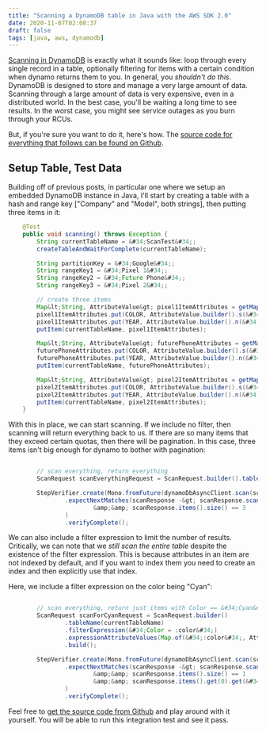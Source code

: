 ```yaml
---
title: "Scanning a DynamoDB table in Java with the AWS SDK 2.0"
date: 2020-11-07T02:08:37
draft: false
tags: [java, aws, dynamodb]
---
```


[Scanning in DynamoDB](https://docs.aws.amazon.com/amazondynamodb/latest/APIReference/API_Scan.html) is exactly what it sounds like: loop through every single record in a table, optionally filtering for items with a certain condition when dynamo returns them to you. In general, you _shouldn&#39;t do this_. DynamoDB is designed to store and manage a very large amount of data. Scanning through a large amount of data is very expensive, even in a distributed world. In the best case, you&#39;ll be waiting a long time to see results. In the worst case, you might see service outages as you burn through your RCUs.

But, if you&#39;re sure you want to do it, here&#39;s how. The [source code for everything that follows can be found on Github](https://github.com/nfisher23/webflux-and-dynamo/blob/master/src/test/java/com/nickolasfisher/reactivedynamo/PhoneServiceTest.java#L670).

## Setup Table, Test Data

Building off of previous posts, in particular one where we setup an embedded DynamoDB instance in Java, I&#39;ll start by creating a table with a hash and range key \[&#34;Company&#34; and &#34;Model&#34;, both strings\], then putting three items in it:

```java
    @Test
    public void scanning() throws Exception {
        String currentTableName = &#34;ScanTest&#34;;
        createTableAndWaitForComplete(currentTableName);

        String partitionKey = &#34;Google&#34;;
        String rangeKey1 = &#34;Pixel 1&#34;;
        String rangeKey2 = &#34;Future Phone&#34;;
        String rangeKey3 = &#34;Pixel 2&#34;;

        // create three items
        Map&lt;String, AttributeValue&gt; pixel1ItemAttributes = getMapWith(partitionKey, rangeKey1);
        pixel1ItemAttributes.put(COLOR, AttributeValue.builder().s(&#34;Blue&#34;).build());
        pixel1ItemAttributes.put(YEAR, AttributeValue.builder().n(&#34;2012&#34;).build());
        putItem(currentTableName, pixel1ItemAttributes);

        Map&lt;String, AttributeValue&gt; futurePhoneAttributes = getMapWith(partitionKey, rangeKey2);
        futurePhoneAttributes.put(COLOR, AttributeValue.builder().s(&#34;Silver&#34;).build());
        futurePhoneAttributes.put(YEAR, AttributeValue.builder().n(&#34;2030&#34;).build());
        putItem(currentTableName, futurePhoneAttributes);

        Map&lt;String, AttributeValue&gt; pixel2ItemAttributes = getMapWith(partitionKey, rangeKey3);
        pixel2ItemAttributes.put(COLOR, AttributeValue.builder().s(&#34;Cyan&#34;).build());
        pixel2ItemAttributes.put(YEAR, AttributeValue.builder().n(&#34;2014&#34;).build());
        putItem(currentTableName, pixel2ItemAttributes);
    }

```

With this in place, we can start scanning. If we include no filter, then scanning will return everything back to us. If there are so many items that they exceed certain quotas, then there will be pagination. In this case, three items isn&#39;t big enough for dynamo to bother with pagination:

```java

        // scan everything, return everything
        ScanRequest scanEverythingRequest = ScanRequest.builder().tableName(currentTableName).build();

        StepVerifier.create(Mono.fromFuture(dynamoDbAsyncClient.scan(scanEverythingRequest)))
                .expectNextMatches(scanResponse -&gt; scanResponse.scannedCount() == 3
                        &amp;&amp; scanResponse.items().size() == 3
                )
                .verifyComplete();

```

We can also include a filter expression to limit the number of results. Critically, we can note that we _still scan the entire table_ despite the existence of the filter expression. This is because attributes in an item are not indexed by default, and if you want to index them you need to create an index and then explicitly use that index.

Here, we include a filter expression on the color being &#34;Cyan&#34;:

```java

        // scan everything, return just items with Color == &#34;Cyan&#34;
        ScanRequest scanForCyanRequest = ScanRequest.builder()
                .tableName(currentTableName)
                .filterExpression(&#34;Color = :color&#34;)
                .expressionAttributeValues(Map.of(&#34;:color&#34;, AttributeValue.builder().s(&#34;Cyan&#34;).build()))
                .build();

        StepVerifier.create(Mono.fromFuture(dynamoDbAsyncClient.scan(scanForCyanRequest)))
                .expectNextMatches(scanResponse -&gt; scanResponse.scannedCount() == 3
                        &amp;&amp; scanResponse.items().size() == 1
                        &amp;&amp; scanResponse.items().get(0).get(&#34;Year&#34;).n().equals(&#34;2014&#34;)
                )
                .verifyComplete();

```

Feel free to [get the source code from Github](https://github.com/nfisher23/webflux-and-dynamo/blob/master/src/test/java/com/nickolasfisher/reactivedynamo/PhoneServiceTest.java#L670) and play around with it yourself. You will be able to run this integration test and see it pass.
